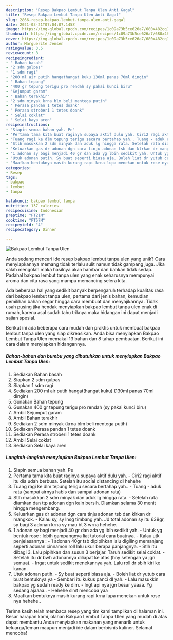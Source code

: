 ```yaml
---
description: "Resep Bakpao Lembut Tanpa Ulen Anti Gagal"
title: "Resep Bakpao Lembut Tanpa Ulen Anti Gagal"
slug: 2866-resep-bakpao-lembut-tanpa-ulen-anti-gagal
date: 2021-03-21T07:04:07.145Z
image: https://img-global.cpcdn.com/recipes/1c09a73b5ce626a7/680x482cq70/bakpao-lembut-tanpa-ulen-foto-resep-utama.jpg
thumbnail: https://img-global.cpcdn.com/recipes/1c09a73b5ce626a7/680x482cq70/bakpao-lembut-tanpa-ulen-foto-resep-utama.jpg
cover: https://img-global.cpcdn.com/recipes/1c09a73b5ce626a7/680x482cq70/bakpao-lembut-tanpa-ulen-foto-resep-utama.jpg
author: Marguerite Jensen
ratingvalue: 3.5
reviewcount: 8
recipeingredient:
- " Bahan basah"
- "2 sdm gulpas"
- "1 sdm ragi"
- "200 ml air putih hangathangat kuku 130ml panas 70ml dingin"
- " Bahan tepung"
- "400 gr tepung terigu pro rendah sy pakai kunci biru"
- "Sejumput garam"
- " Bahan terakhir"
- "2 sdm minyak krna blm beli mentega putih"
- " Perasa pandan 1 tetes doank"
- " Perasa stroberi 1 tetes doank"
- " Selai coklat"
- " Selai kaya aren"
recipeinstructions:
- "Siapin semua bahan yah. Pe"
- "Pertama tama kita buat raginya supaya aktif dulu yah. Ciri2 ragi aktif itu dia udah berbusa. Setelah itu social distancing dl hehehe"
- "Tuang ragi ke dlm tepung terigu secara bertahap yah.. Tuang - aduk rata (sampai airnya habis dan sampai adonan rata)"
- "Stlh masukkan 2 sdm minyak dan aduk lg hingga rata. Setelah rata diamkan dan ttp adonan dgn kain bersih. Diamkan selama 30 menit hingga mengembang."
- "Keluarkan gas dr adonan dgn cara tinju adonan tsb dan klrkan dr mangkok. Kalau sy, sy lnsg timbang yah. Jd total adonan sy itu 639gr, sy bagi 3 adonan krna sy mau bt 3 wrna hehehe."
- "1 adonan sy bagi menjadi 40 gr dan ada yg lbih sedikit yah. Untuk yg bentuk rose : lebih gampangnya liat tutorial cara buatnya. Kalau utk penjelasannya : 1 adonan 40gr tsb dipipihkan lalu digiling memanjang seperti adonan cinnamon roll lalu ukur berapa panjangnya. Stlh itu dibagi 3. Lalu pipihkan dan susun 3 berjajar. Taruh sedikit selai coklat. Setelah itu dr bwh adonannya diliapat ke atas (hny setengah ya jgn semua). Ingat untuk sedikit menekannya yah. Lalu roll dr sblh kiri ke kanan."
- "Utuk adonan putih. Sy buat seperti biasa aja. Boleh liat dr yutub cara buat bentuknya ya  Sembari itu kukus panci dl yah. Lalu masukkin bakpao yg sudah ready ke dlm. Ingt api nya jgn besar yaaaa. Yg sedang ajaaaa.. Hehehe slmt mencoba yaa"
- "Maafkan bentuknya masih kurang rapi krna lupa menekan untuk rose nya hehehe.."
categories:
- Resep
tags:
- bakpao
- lembut
- tanpa

katakunci: bakpao lembut tanpa 
nutrition: 137 calories
recipecuisine: Indonesian
preptime: "PT21M"
cooktime: "PT57M"
recipeyield: "4"
recipecategory: Dinner

---
```



![Bakpao Lembut Tanpa Ulen](https://img-global.cpcdn.com/recipes/1c09a73b5ce626a7/680x482cq70/bakpao-lembut-tanpa-ulen-foto-resep-utama.jpg)

Anda sedang mencari ide resep bakpao lembut tanpa ulen yang unik? Cara menyiapkannya memang tidak terlalu sulit namun tidak gampang juga. Jika salah mengolah maka hasilnya akan hambar dan bahkan tidak sedap. Padahal bakpao lembut tanpa ulen yang enak seharusnya mempunyai aroma dan cita rasa yang mampu memancing selera kita.



Ada beberapa hal yang sedikit banyak berpengaruh terhadap kualitas rasa dari bakpao lembut tanpa ulen, pertama dari jenis bahan, kemudian pemilihan bahan segar hingga cara membuat dan menyajikannya. Tidak usah pusing jika hendak menyiapkan bakpao lembut tanpa ulen enak di rumah, karena asal sudah tahu triknya maka hidangan ini dapat menjadi sajian spesial.


Berikut ini ada beberapa cara mudah dan praktis untuk membuat bakpao lembut tanpa ulen yang siap dikreasikan. Anda bisa menyiapkan Bakpao Lembut Tanpa Ulen memakai 13 bahan dan 8 tahap pembuatan. Berikut ini cara dalam menyiapkan hidangannya.

<!--inarticleads1-->

##### Bahan-bahan dan bumbu yang dibutuhkan untuk menyiapkan Bakpao Lembut Tanpa Ulen:

1. Sediakan  Bahan basah
1. Siapkan 2 sdm gulpas
1. Siapkan 1 sdm ragi
1. Sediakan 200 ml air putih hangat(hangat kuku) (130ml panas 70ml dingin)
1. Gunakan  Bahan tepung
1. Gunakan 400 gr tepung terigu pro rendah (sy pakai kunci biru)
1. Ambil Sejumput garam
1. Ambil  Bahan terakhir
1. Sediakan 2 sdm minyak (krna blm beli mentega putih)
1. Sediakan  Perasa pandan 1 tetes doank
1. Sediakan  Perasa stroberi 1 tetes doank
1. Ambil  Selai coklat
1. Sediakan  Selai kaya aren




<!--inarticleads2-->

##### Langkah-langkah menyiapkan Bakpao Lembut Tanpa Ulen:

1. Siapin semua bahan yah. Pe
1. Pertama tama kita buat raginya supaya aktif dulu yah. - Ciri2 ragi aktif itu dia udah berbusa. Setelah itu social distancing dl hehehe
1. Tuang ragi ke dlm tepung terigu secara bertahap yah.. - Tuang - aduk rata (sampai airnya habis dan sampai adonan rata)
1. Stlh masukkan 2 sdm minyak dan aduk lg hingga rata. - Setelah rata diamkan dan ttp adonan dgn kain bersih. Diamkan selama 30 menit hingga mengembang.
1. Keluarkan gas dr adonan dgn cara tinju adonan tsb dan klrkan dr mangkok. - Kalau sy, sy lnsg timbang yah. Jd total adonan sy itu 639gr, sy bagi 3 adonan krna sy mau bt 3 wrna hehehe.
1. 1 adonan sy bagi menjadi 40 gr dan ada yg lbih sedikit yah. - Untuk yg bentuk rose : lebih gampangnya liat tutorial cara buatnya. - Kalau utk penjelasannya : - 1 adonan 40gr tsb dipipihkan lalu digiling memanjang seperti adonan cinnamon roll lalu ukur berapa panjangnya. - Stlh itu dibagi 3. Lalu pipihkan dan susun 3 berjajar. Taruh sedikit selai coklat. - Setelah itu dr bwh adonannya diliapat ke atas (hny setengah ya jgn semua). - Ingat untuk sedikit menekannya yah. Lalu roll dr sblh kiri ke kanan.
1. Utuk adonan putih. - Sy buat seperti biasa aja. - Boleh liat dr yutub cara buat bentuknya ya  - Sembari itu kukus panci dl yah. - Lalu masukkin bakpao yg sudah ready ke dlm. - Ingt api nya jgn besar yaaaa. Yg sedang ajaaaa.. - Hehehe slmt mencoba yaa
1. Maafkan bentuknya masih kurang rapi krna lupa menekan untuk rose nya hehehe..




Terima kasih telah membaca resep yang tim kami tampilkan di halaman ini. Besar harapan kami, olahan Bakpao Lembut Tanpa Ulen yang mudah di atas dapat membantu Anda menyiapkan makanan yang menarik untuk keluarga/teman maupun menjadi ide dalam berbisnis kuliner. Selamat mencoba!
